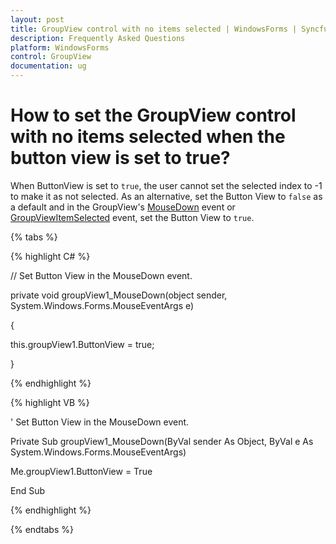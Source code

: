 ```yaml
---
layout: post
title: GroupView control with no items selected | WindowsForms | Syncfusion
description: Frequently Asked Questions
platform: WindowsForms
control: GroupView
documentation: ug
---
```

# How to set the GroupView control with no items selected when the button view is set to true?

When ButtonView is set to `true`, the user cannot set the selected index to -1 to make it as not selected. As an alternative, set the Button View to `false` as a default and in the GroupView's [MouseDown](https://docs.microsoft.com/en-us/dotnet/api/system.windows.forms.control.mousedown?redirectedfrom=MSDN&view=netframework-4.7.2) event or [GroupViewItemSelected](https://help.syncfusion.com/cr/windowsforms/Syncfusion.Shared.Base~Syncfusion.Windows.Forms.Tools.GroupView~GroupViewItemSelected_EV.html) event, set the Button View to `true`.

{% tabs %}

{% highlight C# %} 

// Set Button View in the MouseDown event.

private void groupView1_MouseDown(object sender, System.Windows.Forms.MouseEventArgs e) 

{ 

this.groupView1.ButtonView = true; 

} 

 {% endhighlight %}



{% highlight VB %} 

' Set Button View in the MouseDown event. 

Private Sub groupView1_MouseDown(ByVal sender As Object, ByVal e As System.Windows.Forms.MouseEventArgs)

Me.groupView1.ButtonView = True

End Sub

{% endhighlight %}

{% endtabs %}
